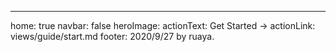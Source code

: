 ---
home: true
navbar: false
heroImage:
actionText: Get Started →
actionLink: views/guide/start.md
footer: 2020/9/27 by ruaya.
